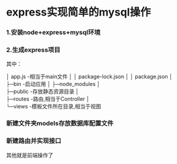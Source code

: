 
express实现简单的mysql操作
==== 

### 1.安装node+express+mysql环境

### 2.生成express项目
其中：

│  app.js -相当于main文件
│
│  package-lock.json
│
│  package.json
│  
├─bin -启动应用 
│
├─node_modules
│          
├─public -存放静态资源目录
│          
├─routes -路由,相当于Controller
│      
└─views -模板文件所在目录,相当于视图

### 新建文件夹models存放数据库配置文件

### 新建路由并实现接口

其他就是前端操作了
